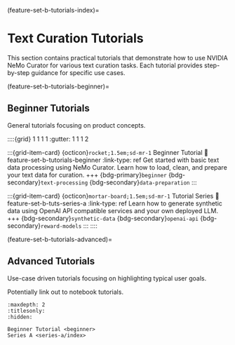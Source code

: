 (feature-set-b-tutorials-index)=
# Text Curation Tutorials

This section contains practical tutorials that demonstrate how to use NVIDIA NeMo Curator for various text curation tasks. Each tutorial provides step-by-step guidance for specific use cases.

(feature-set-b-tutorials-beginner)=
## Beginner Tutorials

General tutorials focusing on product concepts.

::::{grid} 1 1 1 1
:gutter: 1 1 1 2

:::{grid-item-card} {octicon}`rocket;1.5em;sd-mr-1` Beginner Tutorial
:link: feature-set-b-tutorials-beginner
:link-type: ref
Get started with basic text data processing using NeMo Curator. Learn how to load, clean, and prepare your text data for curation.
+++
{bdg-primary}`beginner`
{bdg-secondary}`text-processing`
{bdg-secondary}`data-preparation`
:::

:::{grid-item-card} {octicon}`mortar-board;1.5em;sd-mr-1` Tutorial Series
:link: feature-set-b-tuts-series-a
:link-type: ref
Learn how to generate synthetic data using OpenAI API compatible services and your own deployed LLM.
+++
{bdg-secondary}`synthetic-data`
{bdg-secondary}`openai-api`
{bdg-secondary}`reward-models`
:::
::::

(feature-set-b-tutorials-advanced)=
## Advanced Tutorials

Use-case driven tutorials focusing on highlighting typical user goals.

Potentially link out to notebook tutorials.

```{toctree}
:maxdepth: 2
:titlesonly:
:hidden:

Beginner Tutorial <beginner>
Series A <series-a/index>
```
